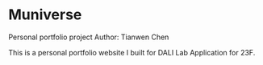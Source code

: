 # Muniverse
Personal portfolio project
Author: Tianwen Chen

This is a personal portfolio website I built for DALI Lab Application for 23F.
